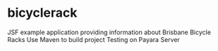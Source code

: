 # bicyclerack
JSF example application providing information about Brisbane Bicycle Racks
Use Maven to build project
Testing on Payara Server

